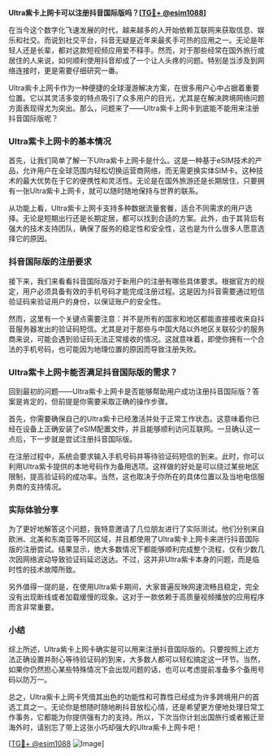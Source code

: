 **Ultra紫卡上网卡可以注册抖音国际版吗？[[TG💪+ @esim1088](https://t.me/s/esim1088)]**

在当今这个数字化飞速发展的时代，越来越多的人开始依赖互联网来获取信息、娱乐和社交。而说到社交平台，抖音无疑是近年来最炙手可热的应用之一。无论是年轻人还是长辈，都对这款短视频应用爱不释手。然而，对于那些经常在国外旅行或居住的人来说，如何顺利使用抖音却成了一个让人头疼的问题。特别是当涉及到网络连接时，更是需要仔细研究一番。

Ultra紫卡上网卡作为一种便捷的全球漫游解决方案，在很多用户心中占据着重要位置。它以其灵活多变的特点吸引了众多用户的目光，尤其是在解决跨境网络问题方面表现得尤为突出。那么，问题来了——Ultra紫卡上网卡到底能不能用来注册抖音国际版呢？

### Ultra紫卡上网卡的基本情况

首先，让我们简单了解一下Ultra紫卡上网卡是什么。这是一种基于eSIM技术的产品，允许用户在全球范围内轻松切换运营商网络，而无需更换实体SIM卡。这种技术的最大优势在于它的便携性和灵活性。无论是在国外旅游还是长期居住，只要拥有一张Ultra紫卡上网卡，就可以随时随地保持与世界的联系。

从功能上看，Ultra紫卡上网卡支持多种数据流量套餐，适合不同需求的用户选择。无论是短期出行还是长期定居，都可以找到合适的方案。此外，由于其背后有强大的技术支持团队，确保了服务的稳定性和安全性，这也是为什么很多人愿意选择它的原因。

### 抖音国际版的注册要求

接下来，我们来看看抖音国际版对于新用户的注册有哪些具体要求。根据官方的规定，用户必须具备有效的手机号码才能完成注册过程。这是因为抖音需要通过短信验证码来验证用户的身份，以保证账户的安全性。

然而，这里有一个关键点需要注意：并不是所有的国家和地区都能直接接收来自抖音服务器发出的验证码短信。尤其是对于那些与中国大陆以外地区关联较少的服务商来说，可能会遇到验证码无法正常接收的情况。这就意味着，即使你拥有一个合法的手机号码，也可能因为地理位置的原因而导致注册失败。

### Ultra紫卡上网卡能否满足抖音国际版的需求？

回到最初的问题——Ultra紫卡上网卡是否能够帮助用户成功注册抖音国际版？答案是肯定的，但前提是你需要采取正确的操作步骤。

首先，你需要确保自己的Ultra紫卡已经激活并处于正常工作状态。这意味着你已经在设备上正确安装了eSIM配置文件，并且能够顺利访问互联网。一旦确认这一点后，下一步就是尝试注册抖音国际版。

在注册过程中，系统会要求输入手机号码并等待验证码短信的到来。此时，你可以利用Ultra紫卡提供的本地号码作为备用选项。这样做的好处是可以绕过某些地区限制，提高验证码的成功率。当然，这也取决于你所在的具体位置以及当地电信服务商的支持情况。

### 实际体验分享

为了更好地解答这个问题，我特意邀请了几位朋友进行了实际测试。他们分别来自欧洲、北美和东南亚等不同区域，并且都使用了Ultra紫卡上网卡来进行抖音国际版的注册尝试。结果显示，绝大多数情况下都能够顺利完成整个流程，仅有少数几次因网络波动导致验证码延迟送达。不过，这并非Ultra紫卡本身的问题，而是临时性的技术故障所致。

另外值得一提的是，在使用Ultra紫卡期间，大家普遍反映网速流畅且稳定，完全没有出现断线或者加载缓慢的现象。这对于一款依赖于高质量视频播放的应用程序而言非常重要。

### 小结

综上所述，Ultra紫卡上网卡确实是可以用来注册抖音国际版的。只要按照上述方法正确设置并耐心等待验证码的到来，大多数人都可以轻松搞定这一环节。当然，如果你仍然担心某些特殊情况下会出现问题的话，也可以考虑提前准备多个备用号码以防万一。

总之，Ultra紫卡上网卡凭借其出色的功能性和可靠性已经成为许多跨境用户的首选工具之一。无论你是想随时随地刷抖音放松心情，还是希望更方便地处理日常工作事务，它都能为你提供强有力的支持。所以，下次当你计划出国旅行或者搬迁至海外时，请别忘了带上这张小巧却强大的Ultra紫卡上网卡吧！

[[TG💪+ @esim1088](https://t.me/s/esim1088) ![Image](https://i.postimg.cc/4NQfJmqS/Snipaste-2025-05-13-00-14-12.png)]